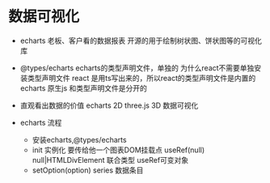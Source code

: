 # 数据可视化

- echarts 
    老板、客户看的数据报表
    开源的用于绘制树状图、饼状图等的可视化库
- @types/echarts 
    echarts的类型声明文件，单独的 
    为什么react不需要单独安装类型声明文件
    react 是用ts写出来的，所以react的类型声明文件是内置的
    echarts 原生js 和类型声明文件是分开的 

- 直观看出数据的价值
    echarts 2D
    three.js 3D
    数据可视化 

- echarts 流程
   - 安装echarts,@types/echarts
   - init 实例化 
       要传给他一个图表DOM挂载点
       useRef<HTMLDivElement>(null)
       null|HTMLDivElement
       联合类型 useRef可变对象 
    - setOption(option)
        series 数据条目